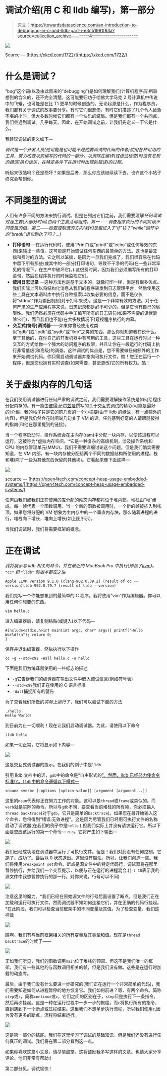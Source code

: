 # 调试介绍(用 C 和 lldb 编写)，第一部分

> 原文：<https://towardsdatascience.com/an-introduction-to-debugging-in-c-and-lldb-part-i-e3c51991f83a?source=collection_archive---------4----------------------->

![](img/9986713bdf94b350a598453fbf1ddfad.png)

Source — [https://xkcd.com/1722/](https://xkcd.com/1722/)

# 什么是调试？

“bug”这个词(以及由此而来的“debugging”)是如何理解我们(计算机程序员)所联想到的含义的，还不完全清楚。这可能要归功于哈佛大学马克 2 号计算机中传说中的飞蛾，也可能是在比 T1 更早的时候创造的。无论起源是什么，作为程序员，我们都有关于调试的故事要分享。有时它们很悲伤，有时它们描述了几个令人疲惫不堪的小时，但大多数时候它们都有一个快乐的结局。但是我们都有一个共同点，我们会遇到调试。几乎每天。因此，在开始调试之前，让我们先定义一下它是什么。

我建议调试的定义如下—

*调试是一个开发人员(他可能是也可能不是他要调试的代码的作者)使用各种可用的工具，努力改变以前编写的代码的一部分，以消除在编译(或语法检查)时没有发现的错误(换句话说，在特定条件下在运行时出现的错误)的过程。*

听起来很酷吗？还是恐吓？如果是后者，那么你应该继续读下去。也许这个小帖子终究会帮到你。

# 不同类型的调试

人们有许多不同的方法来执行调试。但是在列出它们之前，我们需要理解*任何调试过程主要(大部分时间)由两个主要活动组成。第一——调查程序执行的不同阶段不同变量的值，第二——检查控制流的方向(我们是否进入了“if”块？“while”循环中的“break”语句到达了吗？…)*

*   **打印语句** —在运行代码时，使用“Print”(或“printf”或“echo”或任何等效的东西)来输出一些值。这可能是开始调试任何东西的最简单的方法。这也是最笨拙和费时的方法。它之所以笨拙，是因为一旦我们完成了，我们很容易在代码中留下所有那些(或其中的一部分)打印语句，导致不干净的代码(在一些非常罕见的情况下，在生产中破坏它)。).这很费时间，因为我们必须编写所有的打印语句，然后在程序执行的时候监视它们。
*   **使用日志记录** —这种方法也是基于文本的，就像打印一样，但是有很多优点。我们实际上可以将结构化消息从我们的程序转发到日志管理平台，然后使用这些工具在文本语料库中执行各种搜索以收集必要的信息，而不是仅仅将“stdout”作为输出机制(对于打印来说)。这是一个非常有效的方法。对于任何严肃的生产应用程序来说，日志记录都是必不可少的。但是它也有自己的局限性。我们仍然必须在代码中手工编写所有的日志语句(如果不需要的话就删除它们)，而且我们也不能(在大多数情况下)窥视程序执行的内幕。
*   **交互式(符号)调试器**——如果你曾经使用过类似“gdb”(或“ipdb”或“pydb”或“lldb”之类的东西，那么你就知道我在说什么。至于其他的，在你自己的开发机器中有可用的工具，这些工具在运行时以一种交互的方式给你一个强大的访问程序的权限，并且让你在一段运行的代码上执行非常低级(和高级)的调查。这种调试的优点是，您不需要做任何额外的工作来开始调试代码。你只需启动调试器并指向可执行文件，瞧！您正在运行一个程序，但是您也拥有实时调查(如果需要，甚至更改)它的所有权力。酷！

# 关于虚拟内存的几句话

在我们使用调试器进行任何严肃的调试之前，我们需要理解操作系统是如何给程序分配内存的。有一篇由[彼得·萨尔兹曼](http://dirac.org/linux/gdb/01-Introduction.php)撰写的关于交互式调试的精彩(可能是最好的)介绍，我的帖子只是它的前几页的一个小摘要(由于 lldb 的缘故，有一点额外的内容)，但是我仍然会花时间说几句关于 VM 的话。任何感到好奇的人请跟随彼得的指南(和他在那里提到的链接)。

当一个程序启动时，操作系统会在主内存(ram)中分配一块内存，以便该进程可以运行。这被称为*虚拟内存空间。*它是一种复杂的高级机制，涉及操作系统和 CPU 的内存管理单元(MMU)。我们不需要详细讨论这个问题。但是我们确实需要知道，在 VM 内部，有一块内存被分配给两个不同的数据结构所使用的进程。栈和堆(除了一些为其他东西保留的其他块)。它看起来像下面这样—

![](img/62ce32f5678235a1ac202eca801d65f3.png)

scource — [https://open4tech.com/concept-heap-usage-embedded-systems/](https://open4tech.com/concept-heap-usage-embedded-systems/)

任何由我们或我们正在使用的库分配的动态内存都将位于堆内部。堆栈由“帧”组成。每一帧代表一个函数调用。当一个新的函数被调用时，一个新的帧被插入到栈顶。如果您将分配的 VM 想象为主内存中的一个垂直内存块，那么随着进程的进行，堆栈向下增长，堆向上增长(如上图所示)。

当我们调试时，我们将需要框架的概念。

# 正在调试

*我将展示与 lldb 相关的命令，并在最近的 MacBook Pro 中执行(预装了*[*llvm*](https://llvm.org/)*)。* `*cc*` *和* `*lldb*` *的版本都在*之后

```
Apple LLVM version 9.1.0 (clang-902.0.39.2) (result of cc --version)lldb-902.0.79.7 (result of lldb --version)
```

我们先写一个你能想象到的最简单的 C 程序。我将使用“vim”作为编辑器。你可以用任何你想要的东西。

```
vim hello.c
```

进入编辑器后，请复制粘贴(或键入)以下代码—

```
#include<stdio.h>int main(int argc, char* argv){ printf("Hello World!\n"); return 0;
}
```

保存并退出编辑器，然后执行以下操作

```
cc -g --std=c99 -Wall hello.c -o hello
```

下面是我们为编译器使用的一些标志的描述

*   `-g`它告诉我们的编译器在输出文件中嵌入调试信息(例如符号表)
*   `--std=c99`我们正在使用的 C 语言标准
*   `-Wall`捕捉所有的警告

为了查看我们所做的*实际上运行了*，我们可以尝试下面的方法

```
./hello
Hello World!
```

到目前为止一切顺利！现在让我们启动调试器。为此，请使用以下命令

```
lldb hello
```

如果一切正常，它将显示如下内容—

![](img/e82cb75d19c141966d056471bdd4a18d.png)

这是交互式调试器的提示。在我们的例子中是`lldb`

引用 lldb 文档中的话，`gdb`中的命令是“自由形式的[”。然而，lldb 已经努力使命令标准化。`lldb`中的命令遵循以下模式—](https://lldb.llvm.org/tutorial.html)

`<noun> <verb> [-options [option-value]] [argument [argument...]]`

这里的`noun`代表你正在努力工作的对象。这可以是`thread`或`frame`或类似的。而`verb`就是实际的命令。所以与`gdb`不同，要查看当前堆栈的所有帧，你必须输入`thread backtrace`(对于`gdb`，它只是简单的`backtrace`)。如果您在最开始输入这个命令，您将得到“错误:无效进程”。这是因为尽管我们已经用可执行文件的名称启动了调试器(在我们的例子中是`hello` ),但我们实际上并没有请求运行它。所以下面是您应该运行的第一个命令— `run`。它将产生如下输出—

![](img/24edc42fd34b00931eaafcf13766fad3.png)

我们已经成功地在调试器中运行了可执行文件。但是！我们对此没有任何控制。它跑了。成功了。最后以 0 状态退出。这里没有魔法。所以，让我们创造一些。我们将使用`breakpoint set`命令。断点是源文件中的特定代码行，调试器将在那里暂停执行，并给我们一个交互提示，以便与正在运行的进程混合:)(`-l 10`表示我的源文件中我想暂停执行的那一行。对你来说，行号可以不同)

![](img/6aadca9ecefa8e43e85cf05b8c38c9c1.png)

注意这里的魔力。*我们已经在原始源文件的行号后面设置了断点，但是我们正在加载和运行可执行文件，然而调试器不知如何连接它们，并在正确的代码行挂起。*在此阶段，我们可以检查当前框架中的不同变量及其值。为了检查变量，我们这样做

![](img/15ca4cdbf2e75a74b01055c9d9176657.png)

瞧啊。我们有与当前框架相关的所有变量及其类型和值。现在是`thread backtrace`的时候了——

![](img/ee29c635d3d446777262f72a9e11f776.png)

正如我们所见，我们的函数调用`main`位于堆栈的顶部。但这不是我们唯一的框架。我们有一些其他的与函数调用相关的帧，但是我们没有做。这些是在运行时加载的动态库。

最后，由于我们没有什么要进一步研究的(我们正在运行一个非常简单的代码)，我们需要知道如何从进程暂停的地方恢复它。我们如何前进？嗯，有两个命令。简称`step`或`s`，简称`continue`或`c`。它们之间的区别在于，`step`只是执行下一条指令，然后再次挂起。这是一种在运行过程中一步一步的旅程，而`c`将执行所有的指令，直到遇到下一个断点或过程结束。这里我们不想单步执行流程，所以我们使用`c`,因为没有更多的断点，流程将结束运行。

![](img/5c04b943dff15d09a0cd0deef6618e52.png)

这是第一部分的结尾。我们在这里学习了调试的基础知识。但是我们还没有进行任何真正的调试。我们将在第二部分看到这一点。

如果你喜欢这篇小文章，请尽情鼓掌。这将鼓励我多写这样的文章。也请大家分享评论。他们非常有帮助:)

第二部分见。调试愉快！